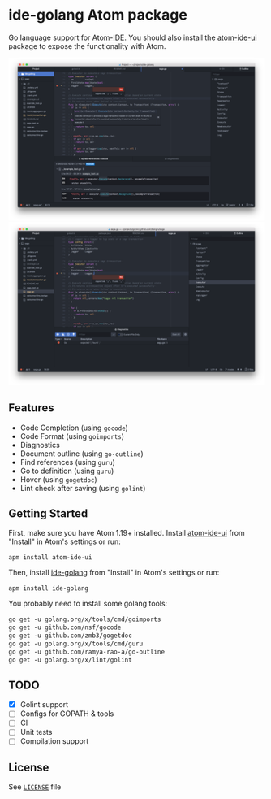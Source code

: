 # ide-golang Atom package
Go language support for [Atom-IDE](https://github.com/facebook-atom/atom-ide-ui). You should also install the [atom-ide-ui](https://atom.io/packages/atom-ide-ui) package to expose the functionality with Atom.

![ide-golang features](docs/images/ide-golang.png)
![Diagnostics with ide-golang](docs/images/diagnostics.png)

## Features
- Code Completion (using `gocode`)
- Code Format (using `goimports`)
- Diagnostics
- Document outline (using `go-outline`)
- Find references (using `guru`)
- Go to definition (using `guru`)
- Hover (using `gogetdoc`)
- Lint check after saving (using `golint`)

## Getting Started
First, make sure you have Atom 1.19+ installed. Install [atom-ide-ui](https://atom.io/packages/atom-ide-ui) from "Install" in Atom's settings or run:

```shell
apm install atom-ide-ui
```
Then, install [ide-golang](https://github.com/bongnv/atom-ide-golang) from "Install" in Atom's settings or run:

```shell
apm install ide-golang
```
You probably need to install some golang tools:
```shell
go get -u golang.org/x/tools/cmd/goimports
go get -u github.com/nsf/gocode
go get -u github.com/zmb3/gogetdoc
go get -u golang.org/x/tools/cmd/guru
go get -u github.com/ramya-rao-a/go-outline
go get -u golang.org/x/lint/golint
```

## TODO
- [x] Golint support
- [ ] Configs for GOPATH & tools
- [ ] CI
- [ ] Unit tests
- [ ] Compilation support

## License
See [`LICENSE`](LICENSE) file
